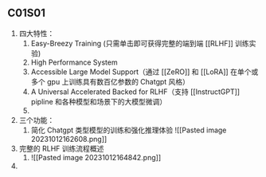
## C01S01
1. 四大特性：
	1. Easy-Breezy Training (只需单击即可获得完整的端到端 [[RLHF]] 训练实验) 
	2. High Performance System
	3. Accessible Large Model Support（通过 [[ZeRO]] 和 [[LoRA]] 在单个或多个 gpu 上训练具有数百亿参数的 Chatgpt 风格）
	4. A Universal Accelerated Backed for RLHF（支持 [[InstructGPT]] pipline 和各种模型和场景下的大模型微调）
	5. 
2. 三个功能：
	1. 简化 Chatgpt 类型模型的训练和强化推理体验 ![[Pasted image 20231012162608.png]]
3. 完整的 RLHF 训练流程概述
	1. ![[Pasted image 20231012164842.png]]
4. 